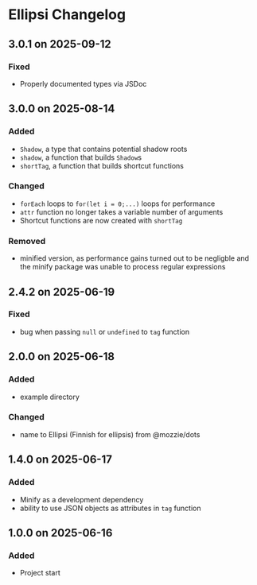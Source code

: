 # Ellipsi Changelog

## 3.0.1 on 2025-09-12

### Fixed

- Properly documented types via JSDoc

## 3.0.0 on 2025-08-14

### Added

- `Shadow`, a type that contains potential shadow roots
- `shadow`, a function that builds `Shadow`s
- `shortTag`, a function that builds shortcut functions

### Changed

- `forEach` loops to `for(let i = 0;...)` loops for performance
- `attr` function no longer takes a variable number of arguments
- Shortcut functions are now created with `shortTag`

### Removed

- minified version, as performance gains turned out to be negligble and the
  minify package was unable to process regular expressions

## 2.4.2 on 2025-06-19

### Fixed

- bug when passing `null` or `undefined` to `tag` function

## 2.0.0 on 2025-06-18

### Added

- example directory

### Changed

- name to Ellipsi (Finnish for ellipsis) from @mozzie/dots

## 1.4.0 on 2025-06-17

### Added

- Minify as a development dependency
- ability to use JSON objects as attributes in `tag` function

## 1.0.0 on 2025-06-16

### Added

- Project start
